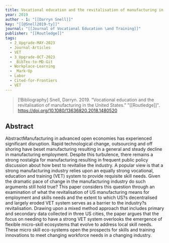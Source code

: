 ```yaml
---
title: Vocational education and the revitalisation of manufacturing in the United States
year: 2019
author - 1: "[[Darryn Snell]]"
key: "[[@Snell2019-ty]]"
journal: "[[Journal of Vocational Education \and Training]]"
publisher: "[[Routledge]]"
tags:
  - 2_Upgrade-MAY-2023
  - Journal-Articles
  - VET
  - 3_Upgrade-OCT-2023
  - _BibTex-to-MD-Git
  - Workplace-Learning
  - _Mark-Up
  - Labor
  - Cited-for-Frontiers
  - VET
---
```


> [!Bibliography]
> Snell, Darryn. 2019. “Vocational education and the revitalisation of manufacturing in the United States.” "[[Routledge]]". https://doi.org/10.1080/13636820.2018.1480520

## Abstract
AbstractManufacturing in advanced open economies has experienced significant disruption. Rapid technological change, outsourcing and off shoring have beset manufacturing resulting in a general and steady decline in manufacturing employment. Despite this turbulence, there remains a strong nostalgia for manufacturing resulting in frequent public policy discussion about how best to revitalise the industry. A popular view is that a strong manufacturing industry relies upon an equally strong vocational, education and training (VET) system to provide requisite skill needs. Given the dramatic pace of change in the manufacturing industry do such arguments still hold true? This paper considers this question through an examination of what the revitalisation of US manufacturing means for employment and skills needs and the extent to which US?s decentralised and largely eroded VET system serves as a barrier to the industry?s revitalisation. Drawing upon a mixed method approach that includes primary and secondary data collected in three US cities, the paper argues that the focus on needing to have a strong VET system overlooks the emergence of flexible micro-skill ecosystems that evolve to address local skill needs. These micro skill eco-systems open the prospects for skills and training innovations to meet changing workforce needs in a changing industry.